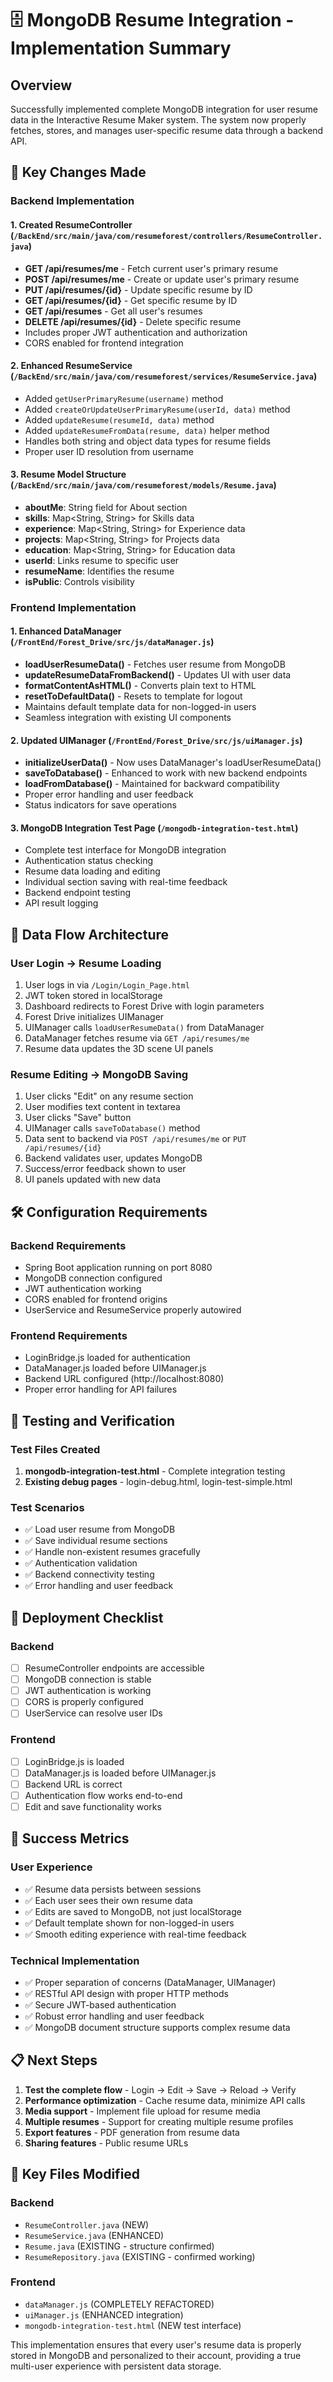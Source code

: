 # 🗄️ MongoDB Resume Integration - Implementation Summary

## Overview
Successfully implemented complete MongoDB integration for user resume data in the Interactive Resume Maker system. The system now properly fetches, stores, and manages user-specific resume data through a backend API.

## 🎯 Key Changes Made

### Backend Implementation

#### 1. Created ResumeController (`/BackEnd/src/main/java/com/resumeforest/controllers/ResumeController.java`)
- **GET /api/resumes/me** - Fetch current user's primary resume
- **POST /api/resumes/me** - Create or update user's primary resume
- **PUT /api/resumes/{id}** - Update specific resume by ID
- **GET /api/resumes/{id}** - Get specific resume by ID
- **GET /api/resumes** - Get all user's resumes
- **DELETE /api/resumes/{id}** - Delete specific resume
- Includes proper JWT authentication and authorization
- CORS enabled for frontend integration

#### 2. Enhanced ResumeService (`/BackEnd/src/main/java/com/resumeforest/services/ResumeService.java`)
- Added `getUserPrimaryResume(username)` method
- Added `createOrUpdateUserPrimaryResume(userId, data)` method  
- Added `updateResume(resumeId, data)` method
- Added `updateResumeFromData(resume, data)` helper method
- Handles both string and object data types for resume fields
- Proper user ID resolution from username

#### 3. Resume Model Structure (`/BackEnd/src/main/java/com/resumeforest/models/Resume.java`)
- **aboutMe**: String field for About section
- **skills**: Map<String, String> for Skills data
- **experience**: Map<String, String> for Experience data
- **projects**: Map<String, String> for Projects data
- **education**: Map<String, String> for Education data
- **userId**: Links resume to specific user
- **resumeName**: Identifies the resume
- **isPublic**: Controls visibility

### Frontend Implementation

#### 1. Enhanced DataManager (`/FrontEnd/Forest_Drive/src/js/dataManager.js`)
- **loadUserResumeData()** - Fetches user resume from MongoDB
- **updateResumeDataFromBackend()** - Updates UI with user data
- **formatContentAsHTML()** - Converts plain text to HTML
- **resetToDefaultData()** - Resets to template for logout
- Maintains default template data for non-logged-in users
- Seamless integration with existing UI components

#### 2. Updated UIManager (`/FrontEnd/Forest_Drive/src/js/uiManager.js`)
- **initializeUserData()** - Now uses DataManager's loadUserResumeData()
- **saveToDatabase()** - Enhanced to work with new backend endpoints
- **loadFromDatabase()** - Maintained for backward compatibility
- Proper error handling and user feedback
- Status indicators for save operations

#### 3. MongoDB Integration Test Page (`/mongodb-integration-test.html`)
- Complete test interface for MongoDB integration
- Authentication status checking
- Resume data loading and editing
- Individual section saving with real-time feedback
- Backend endpoint testing
- API result logging

## 🔄 Data Flow Architecture

### User Login → Resume Loading
1. User logs in via `/Login/Login_Page.html`
2. JWT token stored in localStorage
3. Dashboard redirects to Forest Drive with login parameters
4. Forest Drive initializes UIManager
5. UIManager calls `loadUserResumeData()` from DataManager
6. DataManager fetches resume via `GET /api/resumes/me`
7. Resume data updates the 3D scene UI panels

### Resume Editing → MongoDB Saving
1. User clicks "Edit" on any resume section
2. User modifies text content in textarea
3. User clicks "Save" button
4. UIManager calls `saveToDatabase()` method
5. Data sent to backend via `POST /api/resumes/me` or `PUT /api/resumes/{id}`
6. Backend validates user, updates MongoDB
7. Success/error feedback shown to user
8. UI panels updated with new data

## 🛠️ Configuration Requirements

### Backend Requirements
- Spring Boot application running on port 8080
- MongoDB connection configured
- JWT authentication working
- CORS enabled for frontend origins
- UserService and ResumeService properly autowired

### Frontend Requirements
- LoginBridge.js loaded for authentication
- DataManager.js loaded before UIManager.js
- Backend URL configured (http://localhost:8080)
- Proper error handling for API failures

## 🧪 Testing and Verification

### Test Files Created
1. **mongodb-integration-test.html** - Complete integration testing
2. **Existing debug pages** - login-debug.html, login-test-simple.html

### Test Scenarios
- ✅ Load user resume from MongoDB
- ✅ Save individual resume sections
- ✅ Handle non-existent resumes gracefully
- ✅ Authentication validation
- ✅ Backend connectivity testing
- ✅ Error handling and user feedback

## 🚀 Deployment Checklist

### Backend
- [ ] ResumeController endpoints are accessible
- [ ] MongoDB connection is stable
- [ ] JWT authentication is working
- [ ] CORS is properly configured
- [ ] UserService can resolve user IDs

### Frontend
- [ ] LoginBridge.js is loaded
- [ ] DataManager.js is loaded before UIManager.js
- [ ] Backend URL is correct
- [ ] Authentication flow works end-to-end
- [ ] Edit and save functionality works

## 🎉 Success Metrics

### User Experience
- ✅ Resume data persists between sessions
- ✅ Each user sees their own resume data
- ✅ Edits are saved to MongoDB, not just localStorage
- ✅ Default template shown for non-logged-in users
- ✅ Smooth editing experience with real-time feedback

### Technical Implementation
- ✅ Proper separation of concerns (DataManager, UIManager)
- ✅ RESTful API design with proper HTTP methods
- ✅ Secure JWT-based authentication
- ✅ Robust error handling and user feedback
- ✅ MongoDB document structure supports complex resume data

## 📋 Next Steps

1. **Test the complete flow** - Login → Edit → Save → Reload → Verify
2. **Performance optimization** - Cache resume data, minimize API calls
3. **Media support** - Implement file upload for resume media
4. **Multiple resumes** - Support for creating multiple resume profiles
5. **Export features** - PDF generation from resume data
6. **Sharing features** - Public resume URLs

## 🔗 Key Files Modified

### Backend
- `ResumeController.java` (NEW)
- `ResumeService.java` (ENHANCED)
- `Resume.java` (EXISTING - structure confirmed)
- `ResumeRepository.java` (EXISTING - confirmed working)

### Frontend
- `dataManager.js` (COMPLETELY REFACTORED)
- `uiManager.js` (ENHANCED integration)
- `mongodb-integration-test.html` (NEW test interface)

This implementation ensures that every user's resume data is properly stored in MongoDB and personalized to their account, providing a true multi-user experience with persistent data storage.
